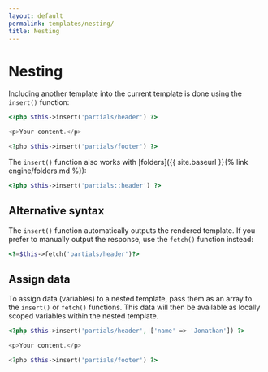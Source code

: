 ```yaml
---
layout: default
permalink: templates/nesting/
title: Nesting
---
```


Nesting
=======

Including another template into the current template is done using the `insert()` function:

~~~ php
<?php $this->insert('partials/header') ?>

<p>Your content.</p>

<?php $this->insert('partials/footer') ?>
~~~

The `insert()` function also works with [folders]({{ site.baseurl }}{% link engine/folders.md %}):

~~~ php
<?php $this->insert('partials::header') ?>
~~~

## Alternative syntax

The `insert()` function automatically outputs the rendered template. If you prefer to manually output the response, use the `fetch()` function instead:

~~~ php
<?=$this->fetch('partials/header')?>
~~~

## Assign data

To assign data (variables) to a nested template, pass them as an array to the `insert()` or `fetch()` functions. This data will then be available as locally scoped variables within the nested template.

~~~ php
<?php $this->insert('partials/header', ['name' => 'Jonathan']) ?>

<p>Your content.</p>

<?php $this->insert('partials/footer') ?>
~~~
